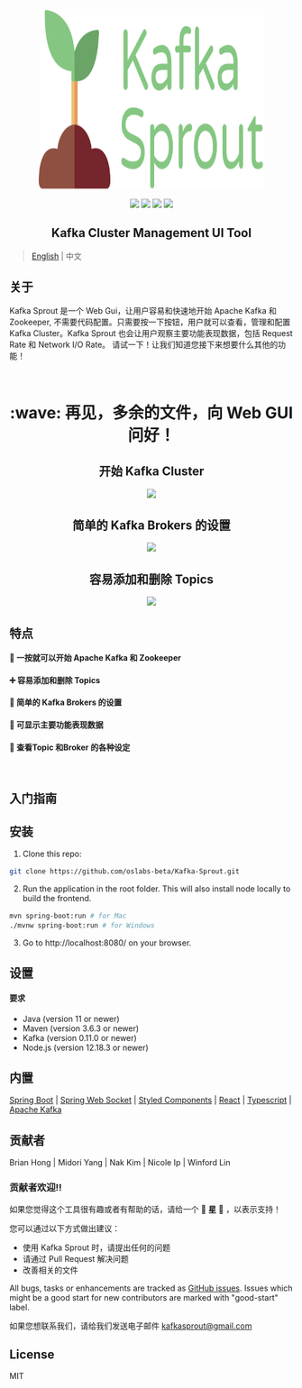 <p align="center">
 <img src="./kafka_sprout_logo_v3.svg" width="400" height="320">
</p>

<p align="center">
  <img src="https://img.shields.io/badge/License-MIT-green.svg" />
  <img src="https://img.shields.io/badge/PRs-welcome-brightgreen.svg?style=flat-square)](http://makeapullrequest.com"/>
  <img src="https://img.shields.io/badge/contributions-welcome-brightgreen.svg?style=flat)](https://github.com/dwyl/esta/issues"/>
  <img src="https://travis-ci.org/boennemann/badges.svg?branch=master" /> 
</p>

<h2 align="center">Kafka Cluster Management UI Tool</h2>

> [English](README.md) | 中文


## 关于

Kafka Sprout 是一个 Web Gui，让用户容易和快速地开始 Apache Kafka 和 Zookeeper, 不需要代码配置。只需要按一下按钮，用户就可以查看，管理和配置Kafka Cluster。Kafka Sprout 也会让用户观察主要功能表现数据，包括 Request Rate 和 Network I/O Rate。 请试一下！让我们知道您接下来想要什么其他的功能！


<br/>

<h1 align="center"> :wave: 再见，多余的文件，向 Web GUI 问好！</h1>

<h2 align="center"> 开始 Kafka Cluster </h2>

<p align="center"><img src="https://user-images.githubusercontent.com/63560710/89587313-6a6f2780-d80f-11ea-8ddb-e93972343d20.gif" /></p>

<h2 align="center"> 简单的 Kafka Brokers 的设置 </h2>

<p align="center"><img src="https://user-images.githubusercontent.com/63560710/89585288-9688a980-d80b-11ea-8817-865065c9e69d.gif" /></p>

<h2 align="center"> 容易添加和删除 Topics </h2>

<p align="center"><img src="https://user-images.githubusercontent.com/63560710/89585282-938db900-d80b-11ea-84e4-63a6b5b556a8.gif" /></p>

## 特点

#### :rocket:  一按就可以开始 Apache Kafka 和 Zookeeper

#### :heavy_plus_sign:  容易添加和删除 Topics

#### :muscle:  简单的 Kafka Brokers 的设置

#### :vertical_traffic_light:  可显示主要功能表现数据

#### :mag_right:  查看Topic 和Broker 的各种设定

<br/>

## 入门指南

## 安装

1. Clone this repo:
```sh
git clone https://github.com/oslabs-beta/Kafka-Sprout.git
```
2. Run the application in the root folder. This will also install node locally to build the frontend.
```sh
mvn spring-boot:run # for Mac
./mvnw spring-boot:run # for Windows
```
3. Go to http://localhost:8080/ on your browser.

## 设置
#### 要求
* Java (version 11 or newer)
* Maven (version 3.6.3 or newer)
* Kafka (version 0.11.0 or newer)
* Node.js (version 12.18.3 or newer)

## 内置

<a href=“https://spring.io/projects/spring-boot”>Spring Boot</a>
 | <a href=“https://spring.io/guides/gs/messaging-stomp-websocket/”>Spring Web Socket</a>
 | <a href=“https://styled-components.com/”>Styled Components</a>
 | <a href=“https://reactjs.org/”>React</a>
 | <a href=“https://www.typescriptlang.org/”>Typescript</a>
 | <a href=“https://kafka.apache.org/”>Apache Kafka</a>
 
 
## 贡献者

Brian Hong | Midori Yang | Nak Kim | Nicole Ip | Winford Lin

### 贡献者欢迎!!

如果您觉得这个工具很有趣或者有帮助的话，请给一个 :star2: **星** :star2: ，以表示支持！

您可以通过以下方式做出建议：

* 使用 Kafka Sprout 时，请提出任何的问题
* 请通过 Pull Request 解决问题
* 改善相关的文件

All bugs, tasks or enhancements are tracked as <a href="https://github.com/oslabs-beta/Kafka-Sprout/issues">GitHub issues</a>. Issues which might be a good start for new contributors are marked with "good-start" label.

如果您想联系我们，请给我们发送电子邮件 kafkasprout@gmail.com


## License
MIT
